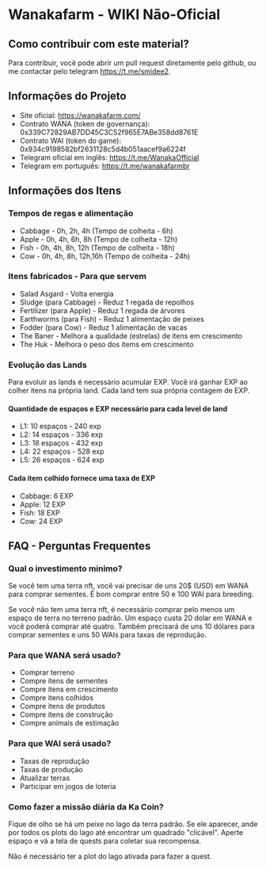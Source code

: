 # Wanakafarm - WIKI Não-Oficial

## Como contribuir com este material?

Para contribuir, você pode abrir um pull request diretamente pelo github, ou me contactar pelo telegram https://t.me/smidee2.

## Informações do Projeto

- Site oficial: https://wanakafarm.com/
- Contrato WANA (token de governança): 0x339C72829AB7DD45C3C52f965E7ABe358dd8761E
- Contrato WAI (token do game): 0x934c9198582bf2631128c5d4b051aacef9a6224f
- Telegram oficial em inglês: https://t.me/WanakaOfficial
- Telegram em português: https://t.me/wanakafarmbr

## Informações dos Itens

### Tempos de regas e alimentação

* Cabbage - 0h, 2h, 4h (Tempo de colheita - 6h)  
* Apple - 0h, 4h, 6h, 8h (Tempo de colheita - 12h)  
* Fish - 0h, 4h, 8h, 12h (Tempo de colheita - 18h)  
* Cow - 0h, 4h, 8h, 12h,16h (Tempo de colheita - 24h)

### Itens fabricados - Para que servem
* Salad Asgard - Volta energia
* Sludge (para Cabbage) - Reduz 1 regada de repolhos
* Fertilizer (para Apple) - Reduz 1 regada de árvores
* Earthworms (para Fish) - Reduz 1 alimentação de peixes
* Fodder (para Cow) - Reduz 1 alimentação de vacas
* The Baner - Melhora a qualidade (estrelas) de itens em crescimento
* The Huk - Melhora o peso dos items em crescimento

### Evolução das Lands
Para evoluir as lands é necessário acumular EXP. Você irá ganhar EXP ao colher itens na própria land. Cada land tem sua própria contagem de EXP.

#### Quantidade de espaços e EXP necessário para cada level de land
* L1: 10 espaços - 240 exp
* L2: 14 espaços - 336 exp
* L3: 18 espaços - 432 exp
* L4: 22 espaços - 528 exp
* L5: 26 espaços - 624 exp

#### Cada item colhido fornece uma taxa de EXP
* Cabbage: 6 EXP
* Apple: 12 EXP
* Fish: 18 EXP
* Cow: 24 EXP

## FAQ - Perguntas Frequentes

### Qual o investimento mínimo?

Se você tem uma terra nft, você vai precisar de uns 20$ (USD) em WANA para comprar sementes. É bom comprar entre 50 e 100 WAI para breeding.

Se você não tem uma terra nft, é necessário comprar pelo menos um espaço de terra no terreno padrão. Um espaço custa 20 dolar em WANA e você poderá comprar até quatro. Também precisará de uns 10 dólares para comprar sementes e uns 50 WAIs para taxas de reprodução.

### Para que WANA será usado?
- Comprar terreno
- Compre itens de sementes
- Compre itens em crescimento
- Compre itens colhidos
- Compre itens de produtos
- Compre itens de construção
- Compre animais de estimação

### Para que WAI será usado?
- Taxas de reprodução
- Taxas de produção
- Atualizar terras
- Participar em jogos de loteria

### Como fazer a missão diária da Ka Coin?

Fique de olho se há um peixe no lago da terra padrão. Se ele aparecer, ande por todos os plots do lago até encontrar um quadrado "clicável". Aperte espaço e vá a tela de quests para coletar sua recompensa.

Não é necessário ter a plot do lago ativada para fazer a quest.
